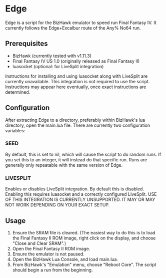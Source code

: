 # Edge

Edge is a script for the BizHawk emulator to speed run Final Fantasy IV. It
currently follows the Edge+Excalbur route of the Any% No64 run.

## Prerequisites

* BizHawk (currently tested with v1.11.3)
* Final Fantasy IV US 1.0 (originally released as Final Fantasy II)
* luasocket (optional: for LiveSplit integration)

Instructions for installing and using luasocket along with LiveSplit are
currently unavailable. This integration is not required to use the script.
Instructions may appear here eventually, once exact instructions are determined.

## Configuration

After extracting Edge to a directory, preferably within BizHawk's lua directory,
open the main.lua file. There are currently two configuration variables:

### SEED

By default, this is set to nil, which will cause the script to do random runs.
If you set this to an integer, it will instead do that specific run. Runs are
generally only repeatable with the same version of Edge.

### LIVESPLIT

Enables or disables LiveSplit integration. By default this is disabled. Enabling
this requires luasocket and a correctly configured LiveSplit. USE OF THIS
INTEGRATION IS CURRENTLY UNSUPPORTED. IT MAY OR MAY NOT WORK DEPENDING ON YOUR
EXACT SETUP.

## Usage

1) Ensure the SRAM file is cleared. (The easiest way to do this is to load the
   Final Fantasy II ROM image, right click on the display, and choose "Close and
   Clear SRAM".)
2) Open the Final Fantasy II ROM image.
3) Ensure the emulator is not paused.
3) Open the BizHawk Lua Console, and load main.lua.
4) From BizHawk's "Emulation" menu, choose "Reboot Core". The script should
   begin a run from the beginning.
